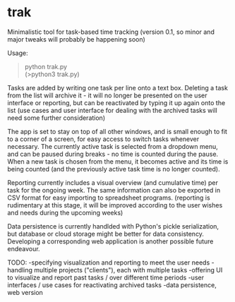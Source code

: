 # trak

Minimalistic tool for task-based time tracking (version 0.1, so minor and major tweaks will probably be happening soon)

Usage: 
>python trak.py  
(>python3 trak.py) 

Tasks are added by writing one task per line onto a text box. Deleting a task from the list will archive it - it will no longer be presented on the user interface or reporting, but can be reactivated by typing it up again onto the list (use cases and user interface for dealing with the archived tasks will need some further consideration) 

The app is set to stay on top of all other windows, and is small enough to fit to a corner of a screen, for easy access to switch tasks whenever necessary. The currently active task is selected from a dropdown menu, and can be paused during breaks - no time is counted during the pause. When a new task is chosen from the menu, it becomes active and its time is being counted (and the previously active task time is no longer counted). 

Reporting currently includes a visual overview (and cumulative time) per task for the ongoing week. The same information can also be exported in CSV format for easy importing to spreadsheet programs. (reporting is rudimentary at this stage, it will be improved according to the user wishes and needs during the upcoming weeks) 

Data persistence is currently handlded with Python's pickle serialization, but database or cloud storage might be better for data consistency. Developing a corresponding web application is another possible future endeavour. 


TODO: 
-specifying visualization and reporting to meet the user needs
-handling multiple projects ("clients"), each with multiple tasks
-offering UI to visualize and report past tasks / over different time periods 
-user interfaces / use cases for reactivating archived tasks
-data persistence, web version 
